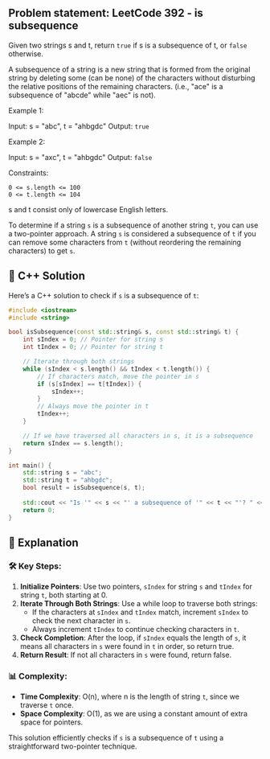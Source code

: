 ## Problem statement: LeetCode 392 - is subsequence

Given two strings s and t, return `true` if s is a subsequence of t, or `false` otherwise.

A subsequence of a string is a new string that is formed from the original string by deleting some (can be none) of the characters without disturbing the relative positions of the remaining characters. (i.e., "ace" is a subsequence of "abcde" while "aec" is not).

 

Example 1:

Input: s = "abc", t = "ahbgdc"
Output: `true`


Example 2:

Input: s = "axc", t = "ahbgdc"
Output: `false`
 

Constraints:

```
0 <= s.length <= 100
0 <= t.length <= 104
```


s and t consist only of lowercase English letters.
 

To determine if a string `s` is a subsequence of another string `t`, you can use a two-pointer approach. A string `s` is considered a subsequence of `t` if you can remove some characters from `t` (without reordering the remaining characters) to get `s`.

## 📝 C++ Solution

Here’s a C++ solution to check if `s` is a subsequence of `t`:

```cpp
#include <iostream>
#include <string>

bool isSubsequence(const std::string& s, const std::string& t) {
    int sIndex = 0; // Pointer for string s
    int tIndex = 0; // Pointer for string t

    // Iterate through both strings
    while (sIndex < s.length() && tIndex < t.length()) {
        // If characters match, move the pointer in s
        if (s[sIndex] == t[tIndex]) {
            sIndex++;
        }
        // Always move the pointer in t
        tIndex++;
    }

    // If we have traversed all characters in s, it is a subsequence
    return sIndex == s.length();
}

int main() {
    std::string s = "abc";
    std::string t = "ahbgdc";
    bool result = isSubsequence(s, t);
    
    std::cout << "Is '" << s << "' a subsequence of '" << t << "'? " << (result ? "Yes" : "No") << std::endl;
    return 0;
}
```

## 🚀 Explanation

### 🛠️ Key Steps:
1. **Initialize Pointers**: Use two pointers, `sIndex` for string `s` and `tIndex` for string `t`, both starting at 0.
2. **Iterate Through Both Strings**: Use a while loop to traverse both strings:
   - If the characters at `sIndex` and `tIndex` match, increment `sIndex` to check the next character in `s`.
   - Always increment `tIndex` to continue checking characters in `t`.
3. **Check Completion**: After the loop, if `sIndex` equals the length of `s`, it means all characters in `s` were found in `t` in order, so return true.
4. **Return Result**: If not all characters in `s` were found, return false.

### 📊 Complexity:
- **Time Complexity**: O(n), where n is the length of string `t`, since we traverse `t` once.
- **Space Complexity**: O(1), as we are using a constant amount of extra space for pointers.

This solution efficiently checks if `s` is a subsequence of `t` using a straightforward two-pointer technique.
